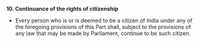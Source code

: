 **10. Continuance of the rights of citizenship** 
- Every person who is or is deemed to be a citizen of India under any of the foregoing provisions of this Part shall, subject to the provisions of any law that may be made by Parliament, continue to be such citizen.